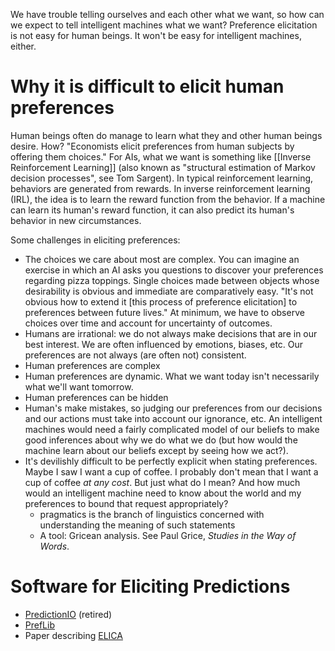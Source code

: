 We have trouble telling ourselves and each other what we want, so how can we expect to tell intelligent machines what we want? Preference elicitation is not easy for human beings. It won't be easy for intelligent machines, either.

# Why it is difficult to elicit human preferences 
 Human beings often do manage to learn what they and other human beings desire. How? "Economists elicit preferences from human subjects by offering them choices." For AIs, what we want is something like [[Inverse Reinforcement Learning]] (also known as "structural estimation of Markov decision processes", see Tom Sargent). In typical reinforcement learning, behaviors are generated from rewards. In inverse reinforcement learning (IRL), the idea is to learn the reward function from the behavior. If a machine can learn its human's reward function, it can also predict its human's behavior in new circumstances.  

Some challenges in eliciting preferences:  
  
- The choices we care about most are complex. You can imagine an exercise in which an AI asks you questions to discover your preferences regarding pizza toppings. Single choices made between objects whose desirability is obvious and immediate are comparatively easy. "It's not obvious how to extend it [this process of preference elicitation] to preferences between future lives." At minimum, we have to observe choices over time and account for uncertainty of outcomes.  
- Humans are irrational: we do not always make decisions that are in our best interest. We are often influenced by emotions, biases, etc. Our preferences are not always (are often not) consistent.  
- Human preferences are complex  
- Human preferences are dynamic. What we want today isn't necessarily what we'll want tomorrow.  
- Human preferences can be hidden  
- Human's make mistakes, so judging our preferences from our decisions and our actions must take into account our ignorance, etc. An intelligent machines would need a fairly complicated model of our beliefs to make good inferences about why we do what we do (but how would the machine learn about our beliefs except by seeing how we act?). 
- It's devilishly difficult to be perfectly explicit when stating preferences. Maybe I saw I want a cup of coffee. I probably don't mean that I want a cup of coffee _at any cost_. But just what do I mean? And how much would an intelligent machine need to know about the world and my preferences to bound that request appropriately? 
	- pragmatics is the branch of linguistics concerned with understanding the meaning of such statements
	- A tool: Gricean analysis. See Paul Grice, _Studies in the Way of Words_.

# Software for Eliciting Predictions
- [PredictionIO](https://predictionio.apache.org/templates/recommendation/training-with-implicit-preference/) (retired)
- [PrefLib](https://www.preflib.org/)
- Paper describing [ELICA](https://arxiv.org/pdf/1808.05857.pdf)